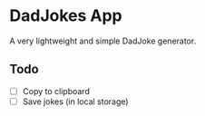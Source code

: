 # DadJokes App

A very lightweight and simple DadJoke generator.

## Todo

- [ ] Copy to clipboard
- [ ] Save jokes (in local storage)